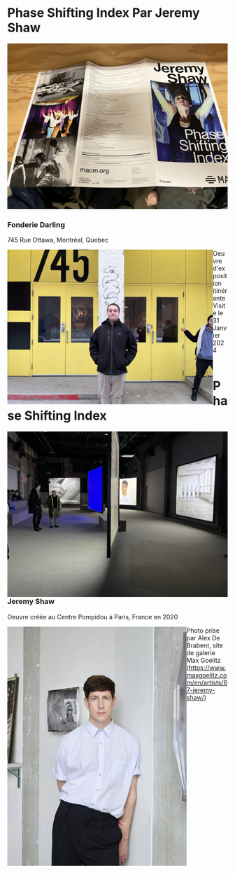 # Phase Shifting Index Par Jeremy Shaw
![Brochure de l'oeuvre](media/brochure_complete.jpg)

### <p align="left">Fonderie Darling</p>
<p align="left">745 Rue Ottawa, Montréal, Quebec</p>
<img align="left" width="470" src="media/entrer_fonderie_darling.jpg">

Oeuvre d'exposition itinérante <br>
Visité le 31 Janvier 2024 <br>
<br>
# Phase Shifting Index
<img align="right" width="560" src="media/vue_ensemble_oeuvre.jpg">

### <p align="left">Jeremy Shaw</p>
Oeuvre créée au Centre Pompidou à Paris, France en 2020

<img align="left" width="410" src="media/jeremy_shaw.webp">

Photo prise par Alex De Brabent, site de galerie Max Goelitz
(https://www.maxgoelitz.com/en/artists/67-jeremy-shaw/)
